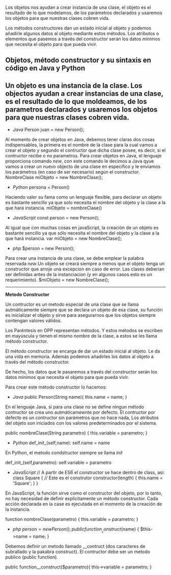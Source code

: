Los objetos nos ayudan a crear instancia de una clase, el objeto es el resultado de lo que modelamos, de los parámetros declarados y usaremos los objetos para que nuestras clases cobren vida.

Los métodos constructores dan un estado inicial al objeto y podemos añadirle algunos datos al objeto mediante estos métodos. Los atributos o elementos que pasemos a través del constructor serán los datos mínimos que necesita el objeto para que pueda vivir.

**Objetos, método constructor y su sintaxis en código en Java y Python**
---------------------------------------------------------------------  
Un objeto es una instancia de la clase. Los objectos ayudan a crear instancias de una clase, es el resultado de lo que moldeamos, de los parametros declarados y usaremos los objetos para que nuestras clases cobren vida.
---------------------------------------------------------------------
- *Java*
Person juan = new Person();

Al momento de crear objetos en Java, debemos tener claras dos cosas indispensables, la primera es el nombre de la clase para la cual vamos a crear el objeto y segundo el contructor que dicha clase posee, es decir, si el contructor recibe o no parametros. Para crear objetos en Java, el lenguaje proporciona comando *new*, con este comando le decimos a Java qyue vamos a crear un nuevo objecto de una clase en especifico y le enviamos los parámetros (en caso de ser necesario) según el constructor. 
NombreClase miObjeto = new NombreClase();


- *Python*
persona = Person()

Haciendo valer su fama como un lenguaje flexible, para declarar un objeto es bastante sencillo ya que solo necesita el nombre del objeto y la clase a la que hará instancia.
miObjeto = nombreClase()


- *JavaScript*
const person = new Person();

Al igual que con muchas cosas en javaScript, la creación de un objeto es bastante sencillo ya que sólo necesita el nombre del objeto y la clase a la que hará instancia.
var miObjeto = new NombreClase();


- *php*
$person = new Person();

Para crear una instancia de una clase, se debe emplear la palabra reservada *new*.Un objeto se creará siempre a menos que el objeto tenga un constructor que arroje una excepcion en caso de error. Las clases deberian ser definidas antes de la instanciacion (y en algunos casos esto es un requerimiento).
$miObjeto = new NombreClase();

----------------
**Metodo Constructor**

Un contructor es un metodo especial de una clase que se llama autmáticamente siempre que se declara un objeto de esa clase, su función es inicializar el objeto y sirve para asegurarnos que los objetos siempre contengan valores válidos.

Los Paréntesis en OPP representan métodos. Y estos métodos se escriben en mayúscula y tienen el mismo nombre de la clase, a estos se les llama método constructor.

El método constructor se encarga de dar un estado inicial al objeto. Le da una vida en memoria. Además podemos añadirles los datos al objeto a través del método constructor.

De hecho, los datos que le pasaremos a través del constructor serán los datos mínimos que necesita el objeto para que pueda vivir.

Para crear este método constructor lo hacemos:

- *Java*
public Person(String name){
    this.name = name;
}

En el lenguaje Java, si para una clase no se define ningun método contructor se crea uno autmáticamewnte por defecto. El contructor por defecto es un contructor sin parámetros que no hace nada, Los atributos del objeto son iniciados con los valores predeterminados por el sistema.

public nombreClase(String parametro) {
    this.variable = parametro;
}

- *Python*
def_init_(self,name):
    self.name = name

En Python, el metodo condstructor siempre se llama _init_ 

def_init_(self,parametro):
    self.variable = parametro

- *JavaScript*
// A partir de ES6 el constructor se hace dentro de class, así:
class Square {
  // Este es el construtor
  constructor(length) {
    this.name = 'Square';
  }
}

En JavaScript, la función sirve como el constructor del objeto, por lo tanto, no hay necesidad de definir explìcitamente un método constructor.
Cada acción declarada en la case es ejecutada en el momento de la creación de la instancia.

function nombreClase(parametro) {
    this.variable = parametro;
}

- *php*
$person = new Person();
public function __construct($name) {
    $this->name = name;
}

Debemos definir un metodo llamado __contruct (dos caracteres de subrallado y la pakabra construct). El contructor debe ser un metodo publico (public function).

public function__construct($parametro){
    this->variable = parametro;
}
